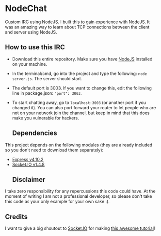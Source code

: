 # NodeChat
Custom IRC using NodeJS. I built this to gain experience with NodeJS. It was an amazing way to learn about TCP connections between the client and server using NodeJS.
## How to use this IRC
- Download this entire repository. Make sure you have [NodeJS](https://nodejs.org/en/) installed on your machine.
- In the terminal/cmd, go into the project and type the following:  `node server.js`. The server should start.
- The default port is 3003. If you want to change this, edit the following line in package.json: `"port": 3003`.
- To start chatting away, go to `localhost:3003` (or another port if you changed it). You can also port forward your router
to let people who are not on your network join the channel, but keep in mind that this does make you vulnerable for hackers.

  ## Dependencies
This project depends on the following modules (they are already included so you don't need to download them separately):
- [Express v4.10.2](https://expressjs.com/)
- [Socket.IO v1.4.8](http://socket.io/)
  ## Disclaimer
I take zero responsibility for any repercussions this code could have. At the moment of writing I am not a professional developer, so please don't take this code as your only example for your own sake :).

## Credits
I want to give a big shoutout to [Socket.IO](http://socket.io/) for making [this awesome tutorial](http://socket.io/get-started/chat/)!
